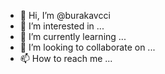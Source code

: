 - 👋 Hi, I’m @burakavcci
- 👀 I’m interested in ...
- 🌱 I’m currently learning ...
- 💞️ I’m looking to collaborate on ...
- 📫 How to reach me ...

<!---
burakavcci/burakavcci is a ✨ special ✨ repository because its `README.md` (this file) appears on your GitHub profile.
You can click the Preview link to take a look at your changes.
--->

